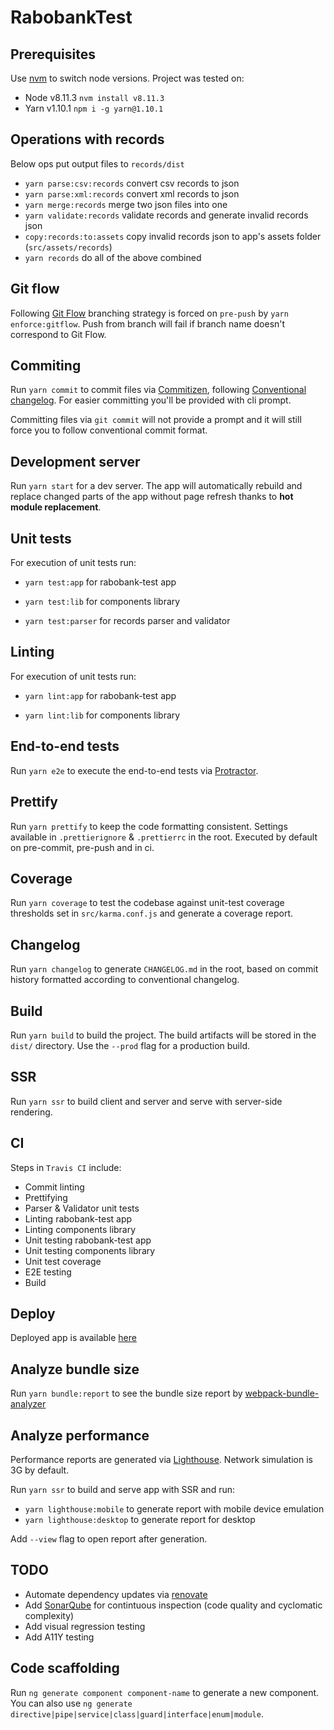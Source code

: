 # RabobankTest

## Prerequisites

Use [nvm](https://github.com/creationix/nvm) to switch node versions. Project was tested on:

- Node v8.11.3 `nvm install v8.11.3`
- Yarn v1.10.1 `npm i -g yarn@1.10.1`

## Operations with records

Below ops put output files to `records/dist`

- `yarn parse:csv:records` convert csv records to json
- `yarn parse:xml:records` convert xml records to json
- `yarn merge:records` merge two json files into one
- `yarn validate:records` validate records and generate invalid records json
- `copy:records:to:assets` copy invalid records json to app's assets folder (`src/assets/records`)
- `yarn records` do all of the above combined

## Git flow

Following [Git Flow](https://nvie.com/posts/a-successful-git-branching-model/) branching strategy is forced
on `pre-push` by `yarn enforce:gitflow`. Push from branch will fail if branch name doesn't correspond to Git Flow.

## Commiting

Run `yarn commit` to commit files via [Commitizen](https://github.com/commitizen/cz-cli),
following [Conventional changelog](https://github.com/conventional-changelog/conventional-changelog).
For easier committing you'll be provided with cli prompt.

Committing files via `git commit` will not provide a prompt and it will still force you to follow conventional commit format.

## Development server

Run `yarn start` for a dev server. The app will automatically rebuild and replace changed parts of the app without page refresh thanks to **hot module replacement**.

## Unit tests

For execution of unit tests run:

- `yarn test:app` for rabobank-test app

- `yarn test:lib` for components library

- `yarn test:parser` for records parser and validator

## Linting

For execution of unit tests run:

- `yarn lint:app` for rabobank-test app

- `yarn lint:lib` for components library

## End-to-end tests

Run `yarn e2e` to execute the end-to-end tests via [Protractor](http://www.protractortest.org/).

## Prettify

Run `yarn prettify` to keep the code formatting consistent. Settings available in `.prettierignore` & `.prettierrc` in the root.
Executed by default on pre-commit, pre-push and in ci.

## Coverage

Run `yarn coverage` to test the codebase against unit-test coverage thresholds set in `src/karma.conf.js` and generate a coverage report.

## Changelog

Run `yarn changelog` to generate `CHANGELOG.md` in the root, based on commit history formatted according to conventional changelog.

## Build

Run `yarn build` to build the project. The build artifacts will be stored in the `dist/` directory. Use the `--prod` flag for a production build.

## SSR

Run `yarn ssr` to build client and server and serve with server-side rendering.

## CI

Steps in `Travis CI` include:

- Commit linting
- Prettifying
- Parser & Validator unit tests
- Linting rabobank-test app
- Linting components library
- Unit testing rabobank-test app
- Unit testing components library
- Unit test coverage
- E2E testing
- Build

## Deploy

Deployed app is available [here](https://nongrata081.github.io/rabobank-test/)

## Analyze bundle size

Run `yarn bundle:report` to see the bundle size report by [webpack-bundle-analyzer](https://github.com/webpack-contrib/webpack-bundle-analyzer)

## Analyze performance

Performance reports are generated via [Lighthouse](https://github.com/GoogleChrome/lighthouse). Network simulation is 3G by default.

Run `yarn ssr` to build and serve app with SSR and run:

- `yarn lighthouse:mobile` to generate report with mobile device emulation
- `yarn lighthouse:desktop` to generate report for desktop

Add `--view` flag to open report after generation.

## TODO

- Automate dependency updates via [renovate](https://github.com/renovatebot/renovate)
- Add [SonarQube](https://github.com/SonarSource/sonarqube) for contintuous inspection (code quality and cyclomatic complexity)
- Add visual regression testing
- Add A11Y testing

## Code scaffolding

Run `ng generate component component-name` to generate a new component. You can also use `ng generate directive|pipe|service|class|guard|interface|enum|module`.
